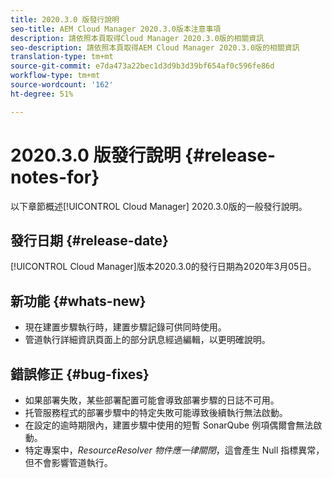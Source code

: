 ```yaml
---
title: 2020.3.0 版發行說明
seo-title: AEM Cloud Manager 2020.3.0版本注意事項
description: 請依照本頁取得Cloud Manager 2020.3.0版的相關資訊
seo-description: 請依照本頁取得AEM Cloud Manager 2020.3.0版的相關資訊
translation-type: tm+mt
source-git-commit: e7da473a22bec1d3d9b3d39bf654af0c596fe86d
workflow-type: tm+mt
source-wordcount: '162'
ht-degree: 51%

---
```


# 2020.3.0 版發行說明 {#release-notes-for}

以下章節概述[!UICONTROL Cloud Manager] 2020.3.0版的一般發行說明。

## 發行日期 {#release-date}

[!UICONTROL Cloud Manager]版本2020.3.0的發行日期為2020年3月05日。

## 新功能 {#whats-new}

* 現在建置步驟執行時，建置步驟記錄可供同時使用。
* 管道執行詳細資訊頁面上的部分訊息經過編輯，以更明確說明。

## 錯誤修正 {#bug-fixes}

* 如果部署失敗，某些部署配置可能會導致部署步驟的日誌不可用。
* 托管服務程式的部署步驟中的特定失敗可能導致後續執行無法啟動。
* 在設定的逾時期限內，建置步驟中使用的短暫 SonarQube 例項偶爾會無法啟動。
* 特定專案中，*ResourceResolver 物件應一律關閉*，這會產生 Null 指標異常，但不會影響管道執行。